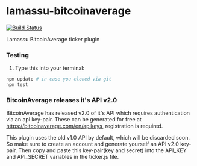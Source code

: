 lamassu-bitcoinaverage
======================

[![Build Status](https://travis-ci.org/lamassu/lamassu-bitcoinaverage.svg)](https://travis-ci.org/lamassu/lamassu-bitcoinaverage)

Lamassu BitcoinAverage ticker plugin

### Testing

1. Type this into your terminal:

```bash
npm update # in case you cloned via git
npm test
```

### BitcoinAverage releases it's API v2.0

BitcoinAverage has released v2.0 of it's API which requires authentication via an api key-pair.
These can be generated for free at https://bitcoinaverage.com/en/apikeys, registration is required.

This plugin uses the old v1.0 API by default, which will be discarded soon.
So make sure to create an account and generate yourself an API v2.0 key-pair. Then copy and paste this key-pair(key and secret)
into the API_KEY and API_SECRET variables in the ticker.js file.